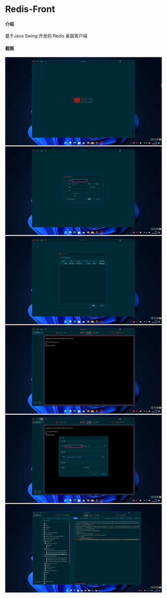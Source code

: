 # Redis-Front

#### 介绍
基于Java Swing 开发的 Redis 桌面客户端
#### 截图
<img src="pic/img.png">
<img src="pic/img_1.png">
<img src="pic/img_2.png">
<img src="pic/img_3.png">
<img src="pic/img_4.png">
<img src="pic/img_6.png">

